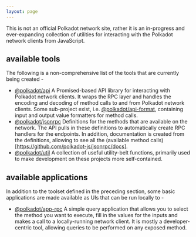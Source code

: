 ```yaml
---
layout: page
---
```


This is not an official Polkadot network site, rather it is an in-progress and ever-expanding collection of utilities for interacting with the Polkadot network clients from JavaScript.

## available tools

The following is a non-comprehensive list of the tools that are currently being created -

- [@polkadot/api](https://github.com/polkadot-js/api) A Promised-based API library for interacting with Polkadot network clients. It wraps the RPC layer and handles the encoding and decoding of method calls to and from Polkadot network clients. Some sub-project exist, i.e. [@polkadot/api-format](https://github.com/polkadot-js/api-format), containing input and output value  formatters for method calls.
- [@polkadot/jsonrpc](https://github.com/polkadot-js/jsonrpc) Definitions for the methods that are available on the network. The API pulls in these definitions to automatically create RPC handlers for the endpoints. In addition, documentation is created from the definitions, allowing to see all the (available method calls)[https://github.com/polkadot-js/jsonrpc/docs].
- [@polkadot/util](https://github.com/polkadot-js/util) A collection of useful utility-belt functions, primarily used to make development on these projects more self-contained.

## available applications

In addition to the toolset defined in the preceding section, some basic applications are made available as UIs that can be run locally to -

- [@polkadot/app-rpc](https://github.com/polkadot-js/app-rpc) A simple query application that allows you to select the method you want to execute, fill in the values for the inputs and makes a call to a locally-running network client. It is mostly a developer-centric tool, allowing queries to be performed on any exposed method.
